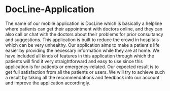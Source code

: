 # DocLine-Application
The name of our mobile application is DocLine which is basically a helpline where patients can get their appointment with doctors online, and they can also call or chat with the doctors about their problems for prior consultancy and suggestions. This application is built to reduce the crowd in hospitals which can be very unhealthy. Our application aims to make a patient's life easier by providing the necessary information while they are at home. We have included all kinds of features in this application through which the patients will find it very straightforward and easy to use since this application is for patients or emergency-related. Our expected result is to get full satisfaction from all the patients or users. We will try to achieve such a result by taking all the recommendations and feedback into our account and improve the application accordingly.
